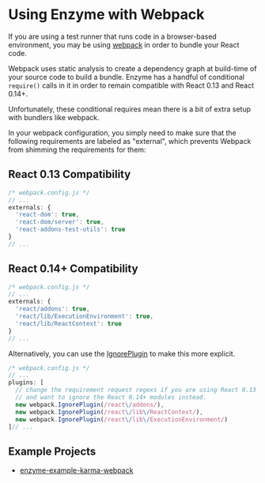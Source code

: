 # Using Enzyme with Webpack

If you are using a test runner that runs code in a browser-based environment, you may be using
[webpack]() in order to bundle your React code.

Webpack uses static analysis to create a dependency graph at build-time of your source code to
build a bundle. Enzyme has a handful of conditional `require()` calls in it in order to remain
compatible with React 0.13 and React 0.14+.

Unfortunately, these conditional requires mean there is a bit of extra setup with bundlers like
webpack.

In your webpack configuration, you simply need to make sure that the following requirements are
labeled as "external", which prevents Webpack from shimming the requirements for them:

## React 0.13 Compatibility

```js
/* webpack.config.js */
// ...
externals: {
  'react-dom': true,
  'react-dom/server': true,
  'react-addons-test-utils': true
}
// ...
```

## React 0.14+ Compatibility

```js
/* webpack.config.js */
// ...
externals: {
  'react/addons': true,
  'react/lib/ExecutionEnvironment': true,
  'react/lib/ReactContext': true
}
// ...
```

Alternatively, you can use the [IgnorePlugin](http://webpack.github.io/docs/list-of-plugins.html#ignoreplugin) to make this more explicit.

```js
/* webpack.config.js */
// ...
plugins: [
  // change the requirement request regexs if you are using React 0.13
  // and want to ignore the React 0.14+ modules instead.
  new webpack.IgnorePlugin(/react\/addons/),
  new webpack.IgnorePlugin(/react\/lib\/ReactContext/),
  new webpack.IgnorePlugin(/react\/lib\/ExecutionEnvironment/)
]// ...
```

## Example Projects

- [enzyme-example-karma-webpack](https://github.com/lelandrichardson/enzyme-example-karma-webpack)
